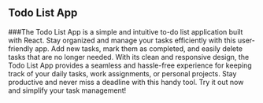 ##  Todo List App


###The Todo List App is a simple and intuitive to-do list application built with React. Stay organized and manage your tasks efficiently with this user-friendly app. Add new tasks, mark them as completed, and easily delete tasks that are no longer needed. With its clean and responsive design, the Todo List App provides a seamless and hassle-free experience for keeping track of your daily tasks, work assignments, or personal projects. Stay productive and never miss a deadline with this handy tool. Try it out now and simplify your task management!


